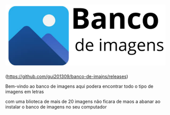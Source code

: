 # ![logo-official](logo-official.png)

(https://github.com/gui201309/banco-de-imajns/releases)

Bem-vindo ao banco de imagens aqui podera encontrar todo o tipo de imagens em letras

com uma blioteca de mais de 20 imagens nâo ficara de maos a abanar ao instalar o banco de imagens no seu computador
